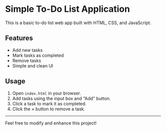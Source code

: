 # Simple To-Do List Application

This is a basic to-do list web app built with HTML, CSS, and JavaScript.

## Features
- Add new tasks
- Mark tasks as completed
- Remove tasks
- Simple and clean UI

## Usage
1. Open `index.html` in your browser.
2. Add tasks using the input box and "Add" button.
3. Click a task to mark it as completed.
4. Click the × button to remove a task.

---

Feel free to modify and enhance this project!
